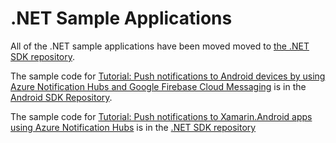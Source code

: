 # .NET Sample Applications

All of the .NET sample applications have been moved moved to [the .NET SDK repository](https://github.com/Azure/azure-notificationhubs-dotnet/tree/master/Samples).

The sample code for [Tutorial: Push notifications to Android devices by using Azure Notification Hubs and Google Firebase Cloud Messaging](https://docs.microsoft.com/en-us/azure/notification-hubs/notification-hubs-android-push-notification-google-fcm-get-started) is in the [Android SDK Repository](https://github.com/Azure/azure-notificationhubs-android/tree/master/samples/FCMTutorialApp).

The sample code for [Tutorial: Push notifications to Xamarin.Android apps using Azure Notification Hubs](https://docs.microsoft.com/en-us/azure/notification-hubs/xamarin-notification-hubs-push-notifications-android-gcm) is in the [.NET SDK repository](https://github.com/Azure/azure-notificationhubs-dotnet/tree/master/Samples/Xamarin/GetStartedXamarinAndroid)
